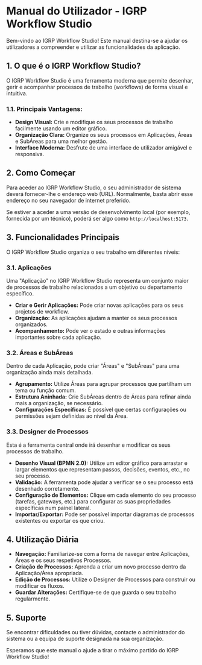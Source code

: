 # Manual do Utilizador - IGRP Workflow Studio

Bem-vindo ao IGRP Workflow Studio! Este manual destina-se a ajudar os utilizadores a compreender e utilizar as funcionalidades da aplicação.

## 1. O que é o IGRP Workflow Studio?

O IGRP Workflow Studio é uma ferramenta moderna que permite desenhar, gerir e acompanhar processos de trabalho (workflows) de forma visual e intuitiva.

### 1.1. Principais Vantagens:

-   **Design Visual:** Crie e modifique os seus processos de trabalho facilmente usando um editor gráfico.
-   **Organização Clara:** Organize os seus processos em Aplicações, Áreas e SubÁreas para uma melhor gestão.
-   **Interface Moderna:** Desfrute de uma interface de utilizador amigável e responsiva.

## 2. Como Começar

Para aceder ao IGRP Workflow Studio, o seu administrador de sistema deverá fornecer-lhe o endereço web (URL). Normalmente, basta abrir esse endereço no seu navegador de internet preferido.

Se estiver a aceder a uma versão de desenvolvimento local (por exemplo, fornecida por um técnico), poderá ser algo como `http://localhost:5173`.

## 3. Funcionalidades Principais

O IGRP Workflow Studio organiza o seu trabalho em diferentes níveis:

### 3.1. Aplicações

Uma "Aplicação" no IGRP Workflow Studio representa um conjunto maior de processos de trabalho relacionados a um objetivo ou departamento específico.

-   **Criar e Gerir Aplicações:** Pode criar novas aplicações para os seus projetos de workflow.
-   **Organização:** As aplicações ajudam a manter os seus processos organizados.
-   **Acompanhamento:** Pode ver o estado e outras informações importantes sobre cada aplicação.

### 3.2. Áreas e SubÁreas

Dentro de cada Aplicação, pode criar "Áreas" e "SubÁreas" para uma organização ainda mais detalhada.

-   **Agrupamento:** Utilize Áreas para agrupar processos que partilham um tema ou função comum.
-   **Estrutura Aninhada:** Crie SubÁreas dentro de Áreas para refinar ainda mais a organização, se necessário.
-   **Configurações Específicas:** É possível que certas configurações ou permissões sejam definidas ao nível da Área.

### 3.3. Designer de Processos

Esta é a ferramenta central onde irá desenhar e modificar os seus processos de trabalho.

-   **Desenho Visual (BPMN 2.0):** Utilize um editor gráfico para arrastar e largar elementos que representam passos, decisões, eventos, etc., no seu processo.
-   **Validação:** A ferramenta pode ajudar a verificar se o seu processo está desenhado corretamente.
-   **Configuração de Elementos:** Clique em cada elemento do seu processo (tarefas, gateways, etc.) para configurar as suas propriedades específicas num painel lateral.
-   **Importar/Exportar:** Pode ser possível importar diagramas de processos existentes ou exportar os que criou.

## 4. Utilização Diária

-   **Navegação:** Familiarize-se com a forma de navegar entre Aplicações, Áreas e os seus respetivos Processos.
-   **Criação de Processos:** Aprenda a criar um novo processo dentro da Aplicação/Área apropriada.
-   **Edição de Processos:** Utilize o Designer de Processos para construir ou modificar os fluxos.
-   **Guardar Alterações:** Certifique-se de que guarda o seu trabalho regularmente.

## 5. Suporte

Se encontrar dificuldades ou tiver dúvidas, contacte o administrador do sistema ou a equipa de suporte designada na sua organização.

Esperamos que este manual o ajude a tirar o máximo partido do IGRP Workflow Studio!
